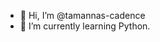 - 👋 Hi, I’m @tamannas-cadence
- 🌱 I’m currently learning Python.


<!---
tamannas-cadence/tamannas-cadence is a ✨ special ✨ repository because its `README.md` (this file) appears on your GitHub profile.
You can click the Preview link to take a look at your changes.
--->
